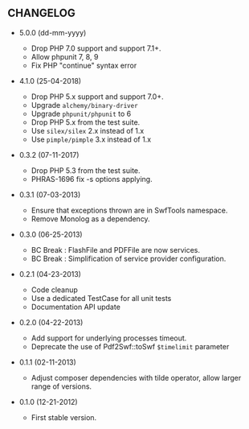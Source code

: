 CHANGELOG
---------

* 5.0.0 (dd-mm-yyyy)

  * Drop PHP 7.0 support and support 7.1+.
  * Allow phpunit 7, 8, 9
  * Fix PHP "continue" syntax error

* 4.1.0 (25-04-2018)

  * Drop PHP 5.x support and support 7.0+.
  * Upgrade `alchemy/binary-driver`
  * Upgrade `phpunit/phpunit` to 6
  * Drop PHP 5.x from the test suite.
  * Use `silex/silex` 2.x instead of 1.x
  * Use `pimple/pimple` 3.x instead of 1.x

* 0.3.2 (07-11-2017)

  * Drop PHP 5.3 from the test suite.
  * PHRAS-1696 fix -s options applying.

* 0.3.1 (07-03-2013)

  * Ensure that exceptions thrown are in SwfTools namespace.
  * Remove Monolog as a dependency.

* 0.3.0 (06-25-2013)

  * BC Break : FlashFile and PDFFile are now services.
  * BC Break : Simplification of service provider configuration.

* 0.2.1 (04-23-2013)

  * Code cleanup
  * Use a dedicated TestCase for all unit tests
  * Documentation API update

* 0.2.0 (04-22-2013)

  * Add support for underlying processes timeout.
  * Deprecate the use of Pdf2Swf::toSwf `$timelimit` parameter

* 0.1.1 (02-11-2013)

  * Adjust composer dependencies with tilde operator, allow larger range of versions.

* 0.1.0 (12-21-2012)

  * First stable version.
